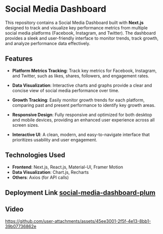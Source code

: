 # Social Media Dashboard

This repository contains a Social Media Dashboard built with **Next.js** designed to track and visualize key performance metrics from multiple social media platforms (Facebook, Instagram, and Twitter). The dashboard provides a sleek and user-friendly interface to monitor trends, track growth, and analyze performance data effectively.

## Features

- **Platform Metrics Tracking**: Track key metrics for Facebook, Instagram, and Twitter, such as likes, shares, followers, and engagement rates.
  
- **Data Visualization**: Interactive charts and graphs provide a clear and concise view of social media performance over time.
  
- **Growth Tracking**: Easily monitor growth trends for each platform, comparing past and present performance to identify key growth areas.

- **Responsive Design**: Fully responsive and optimized for both desktop and mobile devices, providing an enhanced user experience across all screen sizes.

- **Interactive UI**: A clean, modern, and easy-to-navigate interface that prioritizes usability and user engagement.

## Technologies Used

- **Frontend**: Next.js, React.js, Material-UI, Framer Motion
- **Data Visualization**: Chart.js, Recharts
- **Others**: Axios (for API calls)

## Deployment Link [social-media-dashboard-plum](https://social-media-dashboard-plum-iota.vercel.app/)

## Video 


https://github.com/user-attachments/assets/45ee3001-2f5f-4e13-8bb1-39b07736862e


